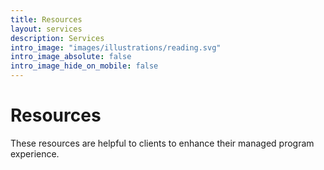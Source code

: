 ```yaml
---
title: Resources
layout: services
description: Services
intro_image: "images/illustrations/reading.svg"
intro_image_absolute: false
intro_image_hide_on_mobile: false
---
```


# Resources

These resources are helpful to clients to enhance their managed program experience.
